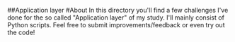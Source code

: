 ##Application layer
#About
In this directory you'll find a few challenges I've done for the so called "Application layer" of my study. I'll mainly consist of Python scripts. Feel free to submit improvements/feedback or even try out the code!
